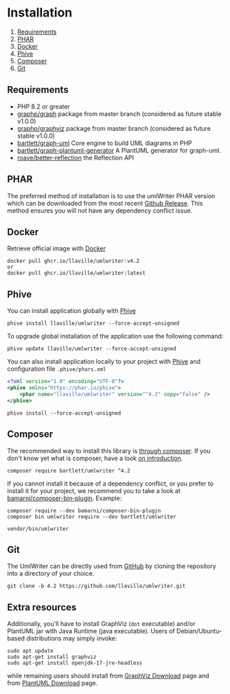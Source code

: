 <!-- markdownlint-disable MD013 -->
# Installation

1. [Requirements](#requirements)
1. [PHAR](#phar)
1. [Docker](#docker)
1. [Phive](#phive)
1. [Composer](#composer)
1. [Git](#git)

## Requirements

* PHP 8.2 or greater
* [graphp/graph](https://github.com/graphp/graph) package from master branch (considered as future stable v1.0.0)
* [graphp/graphviz](https://github.com/graphp/graphviz) package from master branch (considered as future stable v1.0.0)
* [bartlett/graph-uml](https://github.com/llaville/graph-uml) Core engine to build UML diagrams in PHP
* [bartlett/graph-plantuml-generator](https://github.com/llaville/graph-plantuml-generator) A PlantUML generator for graph-uml.
* [roave/better-reflection](https://github.com/Roave/BetterReflection) the Reflection API

## PHAR

The preferred method of installation is to use the umlWriter PHAR version which can be downloaded from the most recent
[Github Release][releases]. This method ensures you will not have any dependency conflict issue.

## Docker

Retrieve official image with [Docker][docker]

```shell
docker pull ghcr.io/llaville/umlwriter:v4.2
or
docker pull ghcr.io/llaville/umlwriter:latest
```

## Phive

You can install application globally with [Phive][phive]

```shell
phive install llaville/umlwriter --force-accept-unsigned
```

To upgrade global installation of the application use the following command:

```shell
phive update llaville/umlwriter --force-accept-unsigned
```

You can also install application locally to your project with [Phive][phive] and configuration file `.phive/phars.xml`

```xml
<?xml version="1.0" encoding="UTF-8"?>
<phive xmlns="https://phar.io/phive">
    <phar name="llaville/umlwriter" version="^4.2" copy="false" />
</phive>
```

```shell
phive install --force-accept-unsigned
```

## Composer

The recommended way to install this library is [through composer][composer].
If you don't know yet what is composer, have a look [on introduction][composer-intro].

```shell
composer require bartlett/umlwriter ^4.2
```

If you cannot install it because of a dependency conflict, or you prefer to install it for your project, we recommend
you to take a look at [bamarni/composer-bin-plugin][bamarni/composer-bin-plugin]. Example:

```shell
composer require --dev bamarni/composer-bin-plugin
composer bin umlwriter require --dev bartlett/umlwriter

vendor/bin/umlwriter
```

## Git

The UmlWriter can be directly used from [GitHub][github-repo] by cloning the repository into a directory of your choice.

```shell
git clone -b 4.2 https://github.com/llaville/umlwriter.git
```

## Extra resources

Additionally, you'll have to install GraphViz (`dot` executable) and/or PlantUML jar with Java Runtime (java executable).
Users of Debian/Ubuntu-based distributions may simply invoke:

```shell
sudo apt update
sudo apt-get install graphviz
sudo apt-get install openjdk-17-jre-headless
```

while remaining users should install from [GraphViz Download][graphviz-resources] page
and from [PlantUML Download][plantuml-resources] page.

[releases]: https://github.com/llaville/umlwriter/releases
[composer]: https://getcomposer.org
[composer-intro]: http://getcomposer.org/doc/00-intro.md
[bamarni/composer-bin-plugin]: https://github.com/bamarni/composer-bin-plugin
[github-repo]: https://github.com/llaville/umlwriter.git
[graphviz-resources]: http://www.graphviz.org/download/
[plantuml-resources]: https://plantuml.com/en/download
[phive]: https://github.com/phar-io/phive
[docker]: https://docs.docker.com/get-docker/
